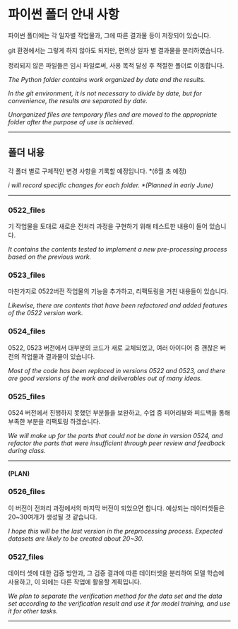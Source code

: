 
# 파이썬 폴더 안내 사항

파이썬 폴더에는 각 일자별 작업물과, 그에 따른 결과물 등이 저장되어 있습니다.

git 환경에서는 그렇게 하지 않아도 되지만, 편의상 일자 별 결과물을 분리하였습니다.

정리되지 않은 파일들은 임시 파일로써, 사용 목적 달성 후 적절한 폴더로 이동합니다.

_The Python folder contains work organized by date and the results._

_In the git environment, it is not necessary to divide by date, but for convenience, the results are separated by date._

_Unorganized files are temporary files and are moved to the appropriate folder after the purpose of use is achieved._

---

## 폴더 내용

각 폴더 별로 구체적인 변경 사항을 기록할 예정입니다. *(6월 초 예정)

_i will record specific changes for each folder. *(Planned in early June)_

---

### 0522_files
 
 기 작업물을 토대로 새로운 전처리 과정을 구현하기 위해 테스트한 내용이 들어 있습니다.
 
 _It contains the contents tested to implement a new pre-processing process based on the previous work._
 
 
 
### 0523_files
 
 마찬가지로 0522버전 작업물의 기능을 추가하고, 리팩토링을 거친 내용들이 있습니다.
 
 _Likewise, there are contents that have been refactored and added features of the 0522 version work._
 
 
 
### 0524_files

 0522, 0523 버전에서 대부분의 코드가 새로 교체되었고, 여러 아이디어 중 괜찮은 버전의 작업물과 결과물이 있습니다.
 
 _Most of the code has been replaced in versions 0522 and 0523, and there are good versions of the work and deliverables out of many ideas._
 
 
 
### 0525_files
 
 0524 버전에서 진행하지 못했던 부분들을 보완하고, 수업 중 피어리뷰와 피드백을 통해 부족한 부분을 리팩토링 하겠습니다.
 
 _We will make up for the parts that could not be done in version 0524, and refactor the parts that were insufficient through peer review and feedback during class._

---

 #### (PLAN)
### 0526_files
 
 이 버전이 전처리 과정에서의 마지막 버전이 되었으면 합니다. 예상되는 데이터셋들은 20~30여개가 생성될 것 같습니다.
 
 _I hope this will be the last version in the preprocessing process. Expected datasets are likely to be created about 20~30._
 
 
 
### 0527_files
 
 데이터 셋에 대한 검증 방안과, 그 검증 결과에 따른 데이터셋을 분리하여 모델 학습에 사용하고, 이 외에는 다른 작업에 활용할 계획입니다.
 
 _We plan to separate the verification method for the data set and the data set according to the verification result and use it for model training, and use it for other tasks._
 
 
---
